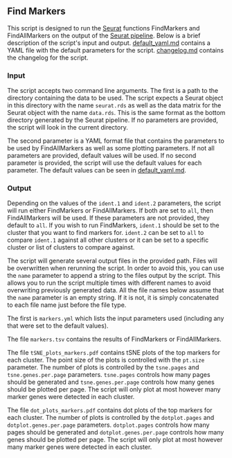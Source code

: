 ## Find Markers
This script is designed to run the [Seurat](http://satijalab.org/seurat/) functions FindMarkers and FindAllMarkers on the output of the [Seurat pipeline](../../seurat_pipeline). Below is a brief description of the script's input and output. [default_yaml.md](default_yaml.md) contains a YAML file with the default parameters for the script. [changelog.md](changelog.md) contains the changelog for the script.

### Input
The script accepts two command line arguments. The first is a path to the directory containing the data to be used. The script expects a Seurat object in this directory with the name `seurat.rds` as well as the data matrix for the Seurat object with the name `data.rds`. This is the same format as the bottom directory generated by the Seurat pipeline. If no parameters are provided, the script will look in the current directory.

The second parameter is a YAML format file that contains the parameters to be used by FindAllMarkers as well as some plotting parameters. If not all parameters are provided, default values will be used. If no second parameter is provided, the script will use the default values for each parameter. The default values can be seen in [default_yaml.md](default_yaml.md).

### Output
Depending on the values of the `ident.1` and `ident.2` parameters, the script will run either FindMarkers or FindAllMarkers. If both are set to `all`, then FindAllMarkers will be used. If these parameters are not provided, they default to `all`. If you wish to run FindMarkers, `ident.1` should be set to the cluster that you want to find markers for. `ident.2` can be set to `all` to compare `ident.1` against all other clusters or it can be set to a specific cluster or list of clusters to compare against.

The script will generate several output files in the provided path. Files will be overwritten when rerunning the script. In order to avoid this, you can use the `name` parameter to append a string to the files output by the script. This allows you to run the script multiple times with different names to avoid overwriting previously generated data. All the file names below assume that the `name` parameter is an empty string. If it is not, it is simply concatenated to each file name just before the file type.

The first is `markers.yml` which lists the input parameters used (including any that were set to the default values).

The file `markers.tsv` contains the results of FindMarkers or FindAllMarkers.

The file `tSNE_plots_markers.pdf` contains tSNE plots of the top markers for each cluster. The point size of the plots is controlled with the `pt.size` parameter. The number of plots is controlled by the `tsne.pages` and  `tsne.genes.per.page` parameters. `tsne.pages` controls how many pages should be generated and `tsne.genes.per.page` controls how many genes should be plotted per page. The script will only plot at most however many marker genes were detected in each cluster.

The file `dot_plots_markers.pdf` contains dot plots of the top markers for each cluster. The number of plots is controlled by the `dotplot.pages` and  `dotplot.genes.per.page` parameters. `dotplot.pages` controls how many pages should be generated and `dotplot.genes.per.page` controls how many genes should be plotted per page. The script will only plot at most however many marker genes were detected in each cluster.
